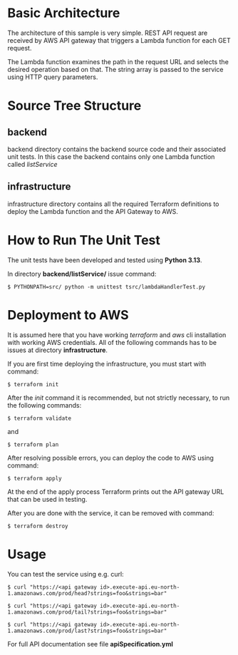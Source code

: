 
# Basic Architecture

The architecture of this sample is very simple. REST API request are received by AWS API gateway that triggers a Lambda function for each GET request. 

The Lambda function examines the path in the request URL and selects the desired operation based on that. The string array is passed to the service using HTTP query parameters.

# Source Tree Structure

## backend

backend directory contains the backend source code and their associated unit tests. In this case the backend contains only one Lambda function called *listService*

## infrastructure

infrastructure directory contains all the required Terraform definitions to deploy the Lambda function and the API Gateway to AWS.

# How to Run The Unit Test

The unit tests have been developed and tested using **Python 3.13**.

In directory **backend/listService/** issue command:

``$ PYTHONPATH=src/ python -m unittest tsrc/lambdaHandlerTest.py``

# Deployment to AWS

It is assumed here that you have working *terraform* and *aws* cli installation with working AWS credentials. All of the following commands has to be issues at directory **infrastructure**.

If you are first time deploying the infrastructure, you must start with command:

``$ terraform init``

After the *init* command it is recommended, but not strictly necessary, to run the following commands:

``$ terraform validate``

and

``$ terraform plan``

After resolving possible errors, you can deploy the code to AWS using command:

``$ terraform apply``

At the end of the apply process Terraform prints out the API gateway URL that can be used in testing.

After you are done with the service, it can be removed with command:

``$ terraform destroy``

# Usage

You can test the service using e.g. curl:


``$ curl "https://<api gateway id>.execute-api.eu-north-1.amazonaws.com/prod/head?strings=foo&strings=bar"``

``$ curl "https://<api gateway id>.execute-api.eu-north-1.amazonaws.com/prod/tail?strings=foo&strings=bar"``

``$ curl "https://<api gateway id>.execute-api.eu-north-1.amazonaws.com/prod/last?strings=foo&strings=bar"``

For full API documentation see file **apiSpecification.yml**
